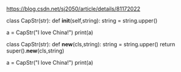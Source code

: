 https://blog.csdn.net/sj2050/article/details/81172022

class CapStr(str):
    def __init__(self,string):
        string = string.upper()
 
a = CapStr("I love China!")
print(a)



class CapStr(str):
    def __new__(cls,string):
        string = string.upper()
        return super().__new__(cls,string)
 
a = CapStr("I love China!")
print(a)
